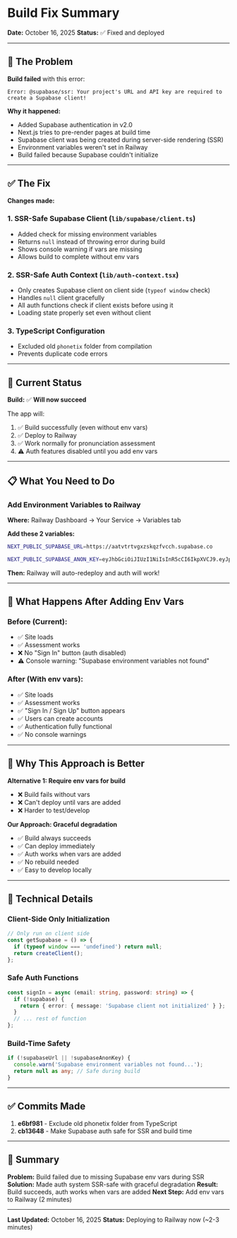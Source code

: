 # Build Fix Summary

**Date:** October 16, 2025
**Status:** ✅ Fixed and deployed

---

## 🐛 The Problem

**Build failed** with this error:
```
Error: @supabase/ssr: Your project's URL and API key are required to create a Supabase client!
```

**Why it happened:**
- Added Supabase authentication in v2.0
- Next.js tries to pre-render pages at build time
- Supabase client was being created during server-side rendering (SSR)
- Environment variables weren't set in Railway
- Build failed because Supabase couldn't initialize

---

## ✅ The Fix

**Changes made:**

### 1. **SSR-Safe Supabase Client** (`lib/supabase/client.ts`)
- Added check for missing environment variables
- Returns `null` instead of throwing error during build
- Shows console warning if vars are missing
- Allows build to complete without env vars

### 2. **SSR-Safe Auth Context** (`lib/auth-context.tsx`)
- Only creates Supabase client on client side (`typeof window` check)
- Handles `null` client gracefully
- All auth functions check if client exists before using it
- Loading state properly set even without client

### 3. **TypeScript Configuration**
- Excluded old `phonetix` folder from compilation
- Prevents duplicate code errors

---

## 🚀 Current Status

**Build:** ✅ **Will now succeed**

The app will:
1. ✅ Build successfully (even without env vars)
2. ✅ Deploy to Railway
3. ✅ Work normally for pronunciation assessment
4. ⚠️ Auth features disabled until you add env vars

---

## 📋 What You Need to Do

### Add Environment Variables to Railway

**Where:** Railway Dashboard → Your Service → Variables tab

**Add these 2 variables:**

```bash
NEXT_PUBLIC_SUPABASE_URL=https://aatvtrtvgxzskqzfvcch.supabase.co
```

```bash
NEXT_PUBLIC_SUPABASE_ANON_KEY=eyJhbGciOiJIUzI1NiIsInR5cCI6IkpXVCJ9.eyJpc3MiOiJzdXBhYmFzZSIsInJlZiI6ImFhdHZ0cnR2Z3h6c2txemZ2Y2NoIiwicm9sZSI6ImFub24iLCJpYXQiOjE3NTcyNzk0NTIsImV4cCI6MjA3Mjg1NTQ1Mn0.BA3mfpoPydNppsHS1zcCsRn_026XK4HlwUo1VB-_caU
```

**Then:** Railway will auto-redeploy and auth will work!

---

## 🔄 What Happens After Adding Env Vars

### Before (Current):
- ✅ Site loads
- ✅ Assessment works
- ❌ No "Sign In" button (auth disabled)
- ⚠️ Console warning: "Supabase environment variables not found"

### After (With env vars):
- ✅ Site loads
- ✅ Assessment works
- ✅ "Sign In / Sign Up" button appears
- ✅ Users can create accounts
- ✅ Authentication fully functional
- ✅ No console warnings

---

## 🎯 Why This Approach is Better

**Alternative 1: Require env vars for build**
- ❌ Build fails without vars
- ❌ Can't deploy until vars are added
- ❌ Harder to test/develop

**Our Approach: Graceful degradation**
- ✅ Build always succeeds
- ✅ Can deploy immediately
- ✅ Auth works when vars are added
- ✅ No rebuild needed
- ✅ Easy to develop locally

---

## 📝 Technical Details

### Client-Side Only Initialization

```typescript
// Only run on client side
const getSupabase = () => {
  if (typeof window === 'undefined') return null;
  return createClient();
};
```

### Safe Auth Functions

```typescript
const signIn = async (email: string, password: string) => {
  if (!supabase) {
    return { error: { message: 'Supabase client not initialized' } };
  }
  // ... rest of function
};
```

### Build-Time Safety

```typescript
if (!supabaseUrl || !supabaseAnonKey) {
  console.warn('Supabase environment variables not found...');
  return null as any; // Safe during build
}
```

---

## ✅ Commits Made

1. **e6bf981** - Exclude old phonetix folder from TypeScript
2. **cb13648** - Make Supabase auth safe for SSR and build time

---

## 🎉 Summary

**Problem:** Build failed due to missing Supabase env vars during SSR
**Solution:** Made auth system SSR-safe with graceful degradation
**Result:** Build succeeds, auth works when vars are added
**Next Step:** Add env vars to Railway (2 minutes)

---

**Last Updated:** October 16, 2025
**Status:** Deploying to Railway now (~2-3 minutes)
